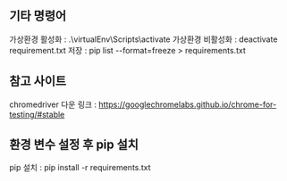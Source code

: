 ## 기타 명령어
가상환경 활성화 : .\virtualEnv\Scripts\activate
가상환경 비활성화 : deactivate
requirement.txt 저장 : pip list --format=freeze > requirements.txt


## 참고 사이트
chromedriver 다운 링크 : https://googlechromelabs.github.io/chrome-for-testing/#stable

## 환경 변수 설정 후 pip 설치
pip 설치 : pip install -r requirements.txt